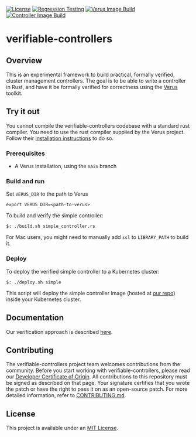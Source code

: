 [![License](https://img.shields.io/badge/License-MIT-green.svg)](https://github.com/vmware-research/verifiable-controllers/blob/main/LICENSE)
[![Regression Testing](https://github.com/vmware-research/verifiable-controllers/actions/workflows/regression-testing.yml/badge.svg)](https://github.com/vmware-research/verifiable-controllers/actions/workflows/regression-testing.yml)
[![Verus Image Build](https://github.com/vmware-research/verifiable-controllers/actions/workflows/verus-image-build.yml/badge.svg)](https://github.com/vmware-research/verifiable-controllers/actions/workflows/verus-image-build.yml)
[![Controller Image Build](https://github.com/vmware-research/verifiable-controllers/actions/workflows/controller-image-build.yml/badge.svg)](https://github.com/vmware-research/verifiable-controllers/actions/workflows/controller-image-build.yml)

# verifiable-controllers

## Overview

This is an experimental framework to build practical, formally verified, cluster management controllers. The goal is to be able to write a controller in Rust, and have it be formally verified for correctness using the [Verus](https://github.com/secure-foundations/verus/) toolkit.

## Try it out

You cannot compile the verifiable-controllers codebase with a standard rust compiler. You need to use the rust compiler supplied by the Verus project. Follow their [installation instructions](https://github.com/secure-foundations/verus/) to do so.

### Prerequisites

* A Verus installation, using the `main` branch

### Build and run

Set `VERUS_DIR` to the path to Verus
```
export VERUS_DIR=<path-to-verus>
```

To build and verify the simple controller:
```
$: ./build.sh simple_controller.rs
```
For Mac users, you might need to manually add `ssl` to `LIBRARY_PATH` to build it.

### Deploy

To deploy the verified simple controller to a Kubernetes cluster:
```
$: ./deploy.sh simple
```
This script will deploy the simple controller image (hosted at [our repo](https://github.com/vmware-research/verifiable-controllers/pkgs/container/verifiable-controllers%2Fsimple_controller)) inside your Kubernetes cluster.

## Documentation

Our verification approach is described [here](doc/framework_design.md).

## Contributing

The verifiable-controllers project team welcomes contributions from the community. Before you start working with verifiable-controllers, please
read our [Developer Certificate of Origin](https://cla.vmware.com/dco). All contributions to this repository must be
signed as described on that page. Your signature certifies that you wrote the patch or have the right to pass it on
as an open-source patch. For more detailed information, refer to [CONTRIBUTING.md](CONTRIBUTING.md).

## License

This project is available under an [MIT License](LICENSE).
